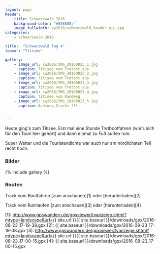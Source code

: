 ```yaml
---
layout: page
header:
    title: Schwarzwald 2016	
    background-color: "#888888;"
    image_fullwidth: sw2016/schwarzwald_header_pic.jpg
categories:
    - Schwarzwald-2016

title:  "Schwarzwald Tag 4"
teaser: "Titisee"

gallery:
    - image_url: sw2016/IMG_20160823_1.jpg
      caption: Titisee vom Tretbot aus
    - image_url: sw2016/IMG_20160823_2.jpg
      caption: Titisee vom Tretbot aus
    - image_url: sw2016/IMG_20160823_3.jpg
      caption: Titisee vom Tretbot aus
    - image_url: sw2016/IMG_20160823_4.jpg
      caption: Titisee vom Rundweg
    - image_url: sw2016/IMG_20160823_5.jpg
      caption: Achtung Crocks !!!


---
```



Heute ging's zum Titisee. Erst mal eine Stunde Tretbootfahren (wie's sich für den Touri hier gehört) und dann einmal zu Fuß außen rum.

Super Wetter und die Touristendichte war auch nur am nördlichsten Teil recht hoch.


### Bilder

{% include gallery %}

### Routen

Track vom Bootfahren [zum anschauen][1] oder [herunterladen][2]

Track vom Rumlaufen [zum anschauen][3] oder [herunterladen][4]



 [1]: http://www.gpswandern.de/gpxviewer/tvanzeige.shtml?mtype=landscape&url={{ site.url }}{{ site.baseurl }}/downloads/gpx/2016-08-23_17-19-38.gpx
 [2]: {{ site.baseurl }}/downloads/gpx/2016-08-23_17-19-38.gpx
 [3]: http://www.gpswandern.de/gpxviewer/tvanzeige.shtml?mtype=landscape&url={{ site.url }}{{ site.baseurl }}/downloads/gpx/2016-08-23_17-00-15.gpx
 [4]: {{ site.baseurl }}/downloads/gpx/2016-08-23_17-00-15.gpx

